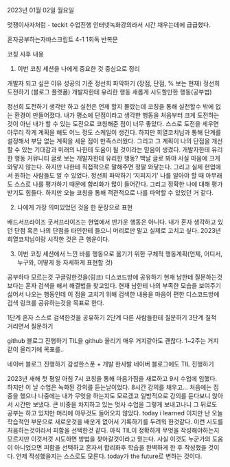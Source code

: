 2023년 01월 02일 월요일

멋쟁이사자처럼 - teckit 수업진행
인터넷녹화강의라서 시간 채우는데에 급급했다.

혼자공부하는자바스크립트 4-1 1회독 반복문

코칭 사후 내용

1. 이번 코칭 세션을 나에게 중요한 것 중심으로 정리

개발자 되고 싶은 이유
성공의 기준
정선희 파악하기 (장점, 단점, % 보는 현재)
정선희 도전하기 (블로그 플랫폼)
개발자한테 유리한 행동
새롭게 시도할만한 행동(공부법)

정선희 도전하기
생각만 하고 실천은 언제 할지 몰랐는데 코칭을 통해 실천할수 밖에 없는 환경이 만들어졌다.
내가 평소에 단점이라고 생각한 행동을 처음부터 크게 도전하는 것이 아닌 내가 할 수 있는 도전으로 코칭해준 점이 너무 좋았다. 스스로 도전을 세우면 아무리 작게 계획을 해도 어느 정도 스케일이 생긴다. 하지만 희열코치님과 통해 단계를 설정해서 부담 없는 계획을 세운 점이 만족스러웠다. 그리고 그 계획이 나의 단점을 개선할 수 있는 기대감과 미래의 나한테 도움이 될 것이라는 믿음이 생겼다.
개발자한테 유리한 행동
커뮤니티 글로 보는 개발자한테 유리한 행동? 백날 글로 봐야 사실 마음에 크게 와닿지 않는다. 하지만 나한테 직접적으로 말해주면 정말 와닿는다. 그리고 실제 현업에서 원하는 사람들도 알 수 있었다.
정선희 파악하기
‘지피지기' 나를 알아야 할 때 아무래도 스스로 나를 평가하기 때문에 합리화가 많이 들어간다. 그리고 정확한 나에 대해 평가받기도 힘들다. 하지만 오늘 코칭을 통해 객관적으로 나를 파악할 수 있었던 거 같다.

2. 나에게 가장 의미있었던 것을 한 문장으로 표현

배드서프라이즈 굿서프라이즈는 현업에서 반가운 행동은 아니다.
내가 혼자 생각하고 있던 단점 혹은 나의 단점을 타인한테 들으니 머리로만 말고 실제로 고치고 싶다.
2023년 희열코치님이랑 시작한 것은 큰 행운이다.

3. 이번 코칭 세션에서 느낀 바를 행동으로 옮기기 위한 구체적 행동계획(언제, 어디서, 누구와, 어떻게 등 자세하게 표현할 것)

공부하다 모르는것 구글링한것을(링크) 디스코드방에 공유하기
현재 남한테 질문하는것 보다는 혼자 검색을 해서 해결법을 찾고있다. 현재 남한테 나의 부족한 모습을 보여주기 싫어서 나오는 행동인데 이 점을 고치기 위해 검색한 내용을 마음이 편한 디스코드방에 검색 링크를 공유하는것을 목표로 한다.

1단계 혼자 스스로 검색한것을 공유하기
2단계 다른 사람들한테 질문하기
3단계 질척 거리면서 질문하기

github 블로그 진행하기
TIL을 github 올리기 매우 거지같아도 괜찮다. 1~2주는 거지같이 올리기에 목표를..

네이버 블로그 진행하기
감성한스푼 + 개발 한사발 네이버 블로그에도 TIL 진행하기

2023년 새해 첫 평일 아침 7시 코칭을 통해 마음가짐을 새로하고 9시 수업에 임했다.
하지만 이 날 수업은 녹화된 강의를 듣는날이었다.
8시간 강의를 채우고... 처음에는 집중을 했으나 나중에는 내가 무엇을 하는지도 모르겠고 일방적으로 강의를 듣다보니
앉아서 시간만 보냈다. 큰 비중을 차지하고 있는 멋사 수업을 그렇게 보내고나니 그 뒤로도 공부는 하고 있지만
머리에 아무것도 들어오지 않았다.
today i learned 이지만 난 오늘 학습적인 부분으로 새로운것을 배운게 없어서 기록하기를 두려워 한것같다.
이런 시도를 처음하는것이라서 피함을 선택한것 같다. 아직 TIL이 정확하게 무엇을 작성해야하는지 모르지만
이것저것 시도하면 방법을 찾아갈것이라고 믿는다. 사실 이것도 누군가의 도움이 아니었으면 피함을 선택하고 혼자서 합리화후 학습을 완벽하게 한 후 작성했을 것이다. 언제 작성했을지는 스스로도 모른다. today가 the future로 변하는 것이다.
